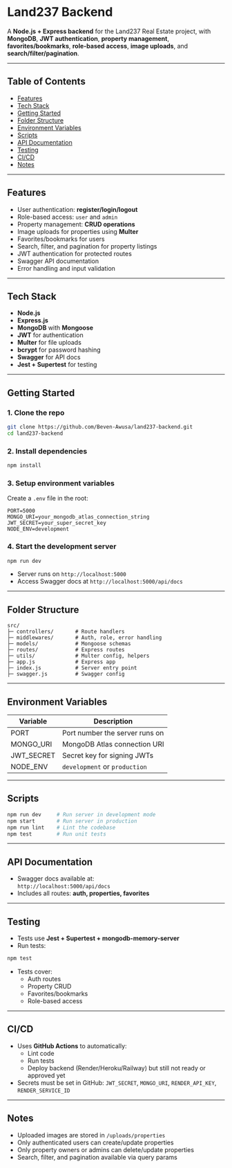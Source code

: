 # Land237 Backend

A **Node.js + Express backend** for the Land237 Real Estate project, with **MongoDB**, **JWT authentication**, **property management**, **favorites/bookmarks**, **role-based access**, **image uploads**, and **search/filter/pagination**.  

---

## Table of Contents

- [Features](#features)  
- [Tech Stack](#tech-stack)  
- [Getting Started](#getting-started)  
- [Folder Structure](#folder-structure)  
- [Environment Variables](#environment-variables)  
- [Scripts](#scripts)  
- [API Documentation](#api-documentation)  
- [Testing](#testing)  
- [CI/CD](#cicd)  
- [Notes](#notes)  

---

## Features

- User authentication: **register/login/logout**  
- Role-based access: `user` and `admin`  
- Property management: **CRUD operations**  
- Image uploads for properties using **Multer**  
- Favorites/bookmarks for users  
- Search, filter, and pagination for property listings  
- JWT authentication for protected routes  
- Swagger API documentation  
- Error handling and input validation  

---

## Tech Stack

- **Node.js**  
- **Express.js**  
- **MongoDB** with **Mongoose**  
- **JWT** for authentication  
- **Multer** for file uploads  
- **bcrypt** for password hashing  
- **Swagger** for API docs  
- **Jest + Supertest** for testing  

---

## Getting Started

### 1. Clone the repo

```bash
git clone https://github.com/Beven-Awusa/land237-backend.git
cd land237-backend
```

### 2. Install dependencies

```bash
npm install
```

### 3. Setup environment variables

Create a `.env` file in the root:

```
PORT=5000
MONGO_URI=your_mongodb_atlas_connection_string
JWT_SECRET=your_super_secret_key
NODE_ENV=development
```

### 4. Start the development server

```bash
npm run dev
```

- Server runs on `http://localhost:5000`  
- Access Swagger docs at `http://localhost:5000/api/docs`  

---

## Folder Structure

```
src/
├─ controllers/       # Route handlers
├─ middlewares/       # Auth, role, error handling
├─ models/            # Mongoose schemas
├─ routes/            # Express routes
├─ utils/             # Multer config, helpers
├─ app.js             # Express app
├─ index.js           # Server entry point
├─ swagger.js         # Swagger config
```

---

## Environment Variables

| Variable    | Description                          |
|------------|--------------------------------------|
| PORT       | Port number the server runs on        |
| MONGO_URI  | MongoDB Atlas connection URI          |
| JWT_SECRET | Secret key for signing JWTs          |
| NODE_ENV   | `development` or `production`        |

---

## Scripts

```bash
npm run dev     # Run server in development mode
npm start       # Run server in production
npm run lint    # Lint the codebase
npm test        # Run unit tests
```

---

## API Documentation

- Swagger docs available at:  
`http://localhost:5000/api/docs`  
- Includes all routes: **auth, properties, favorites**  

---

## Testing

- Tests use **Jest + Supertest + mongodb-memory-server**  
- Run tests:

```bash
npm test
```

- Tests cover:  
  - Auth routes  
  - Property CRUD  
  - Favorites/bookmarks  
  - Role-based access  

---

## CI/CD

- Uses **GitHub Actions** to automatically:  
  - Lint code  
  - Run tests  
  - Deploy backend (Render/Heroku/Railway) but still not ready or approved yet
- Secrets must be set in GitHub: `JWT_SECRET`, `MONGO_URI`, `RENDER_API_KEY`, `RENDER_SERVICE_ID`  

---

## Notes

- Uploaded images are stored in `/uploads/properties`  
- Only authenticated users can create/update properties  
- Only property owners or admins can delete/update properties  
- Search, filter, and pagination available via query params  

